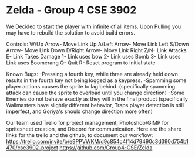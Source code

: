 # Zelda - Group 4 CSE 3902
We Decided to start the player with infinite of all items.
Upon Pulling you may have to rebuild the solution to avoid build errors.

Controls:
W/Up Arrow- Move Link Up
A/Left Arrow- Move Link Left
S/Down Arrow- Move Link Down
D/Right Arrow- Move Link Right
Z/N- Link Attacks
E- Link Takes Damage
1- Link uses bow
2- Link uses Bomb
3- Link uses Link uses Boomerang
Q- Quit
R- Reset program to initial state

Known Bugs: 
-Pressing a fourth key, while three are already held down results in the fourth key not being logged as a keypress.
-Spamming some player actions causes the sprite to lag behind. (specifically spamming attack can cause the sprite to overload until you change direction)
-Some Enemies do not behave exactly as they will in the final product (specifically Wallmasters have slightly different behavior, Traps player detection is still imperfect, and Goriya's should change direction more often)

Our team used Trello for project management, Photoshop/GIMP for spritesheet creation, and Discord for communication.
Here are the share links for the trello and the github, to document our workflow:
https://trello.com/invite/b/e9PPVWKM/d9c854c4f14d79490c3d390d754b1470/cse3902-project
https://github.com/Group4-CSE/Zelda
